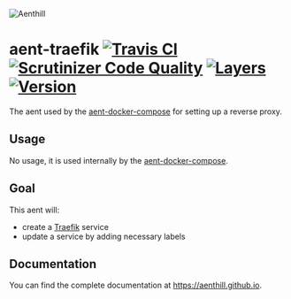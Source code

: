 ![Aenthill](https://avatars0.githubusercontent.com/u/36076306?s=200&u=77022eb3c9b55b54079c1d41a52f605f42ccaff0&v=4 "Aenthill")

# aent-traefik [![Travis CI](https://travis-ci.org/theaentmachine/aent-traefik.svg?branch=master "Travis CI")](https://travis-ci.org/theaentmachine/aent-bootstrap) [![Scrutinizer Code Quality](https://scrutinizer-ci.com/g/theaentmachine/aent-traefik/badges/quality-score.png?b=master "Scrutinizer Code Quality")](https://scrutinizer-ci.com/g/theaentmachine/aent-traefik/?branch=master) [![Layers](https://images.microbadger.com/badges/image/theaentmachine/aent-traefik.svg)](https://microbadger.com/images/theaentmachine/aent-traefik "Layers") [![Version](https://images.microbadger.com/badges/version/theaentmachine/aent-bootstrap.svg)](https://microbadger.com/images/theaentmachine/aent-traefik "Version")

The aent used by the [aent-docker-compose](https://github.com/theaentmachine/aent-docker-compose) for setting up a reverse proxy.

## Usage

No usage, it is used internally by the [aent-docker-compose](https://github.com/theaentmachine/aent-docker-compose).

## Goal

This aent will:

- create a [Traefik](https://traefik.io/) service
- update a service by adding necessary labels

## Documentation

You can find the complete documentation at https://aenthill.github.io.